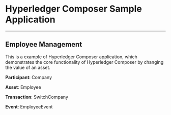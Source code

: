 # Hyperledger Composer Sample Application
---

## Employee Management

This is a example of Hyperledger Composer application, which demonstrates the core functionality of Hyperledger Composer by changing the value of an asset.

**Participant**: Company

**Asset**: Employee

**Transaction**: SwitchCompany

**Event**: EmployeeEvent



